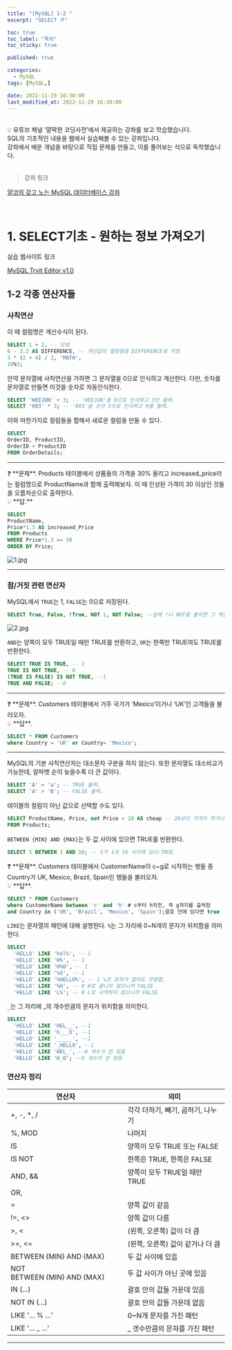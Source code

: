 ```yaml
---
title: "[MySQL] 1-2 "
excerpt: "SELECT 구"

toc: true
toc_label: "목차"
toc_sticky: true

published: true

categories:
  - MySQL
tags: [MySQL,]

date: 2022-11-29 16:30:00
last_modified_at: 2022-11-29 16:30:00
---
```


<br>

<div class="notice--primary" markdown="1">
💡 유튜브 채널 ‘얄팍한 코딩사전’에서 제공하는 강좌를 보고 학습했습니다. <br>
SQL의 기초적인 내용을 웹에서 실습해볼 수 있는 강좌입니다. <br>
강좌에서 배운 개념을 바탕으로 직접 문제를 만들고, 이를 풀어보는 식으로 독학했습니다.
</div>

<br>

> 강좌 링크

[얄코의 갖고 노는 MySQL 데이터베이스 강좌](https://www.yalco.kr/lectures/sql/)


<br>

# 1. SELECT기초 - 원하는 정보 가져오기

실습 웹사이트 링크

[MySQL Tryit Editor v1.0](https://www.w3schools.com/mysql/trymysql.asp?filename=trysql_select_all) 

## 1-2 각종 연산자들

### **사칙연산**

이 때 컬럼명은 계산수식이 된다.

```sql
SELECT 1 + 2, -- 덧셈
6 - 3.2 AS DIFFERENCE, -- 계산값의 컬럼명을 DIFFERENCE로 지정
3 * (2 + 4) / 2, 'MATH', 
10%3;
```

만약 문자열에 사칙연산을 가하면 그 문자열을 0으로 인식하고 계산한다. 다만, 숫자를 문자열로 만들면 이것을 숫자로 자동인식한다.

```sql
SELECT 'HEEJUN' + 3; -- 'HEEJUN'을 0으로 인식하고 3만 출력.
SELECT '003' * 3; -- '003'을 숫자 3으로 인식하고 9를 출력.
```

이와 마찬가지로 컬럼들을 합해서 새로운 컬럼을 만들 수 있다.

```sql
SELECT 
OrderID, ProductID,
OrderID + ProductID
FROM OrderDetails;
```

---

<aside>
❓ **문제**. Products 테이블에서 상품들의 가격을 30% 올리고 increased_price라는 컬럼명으로 ProductName과 함께 출력해보자. 이 때 인상된 가격이 30 이상인 것들을 오름차순으로 출력한다.

</aside>

<aside>
💡 **답.**

</aside>

```sql
SELECT 
ProductName,
Price*1.3 AS increased_Price
FROM Products
WHERE Price*1.3 >= 30
ORDER BY Price;
```

![1.jpg](%E1%84%80%E1%85%A1%E1%86%BD%E1%84%80%E1%85%A9%20%E1%84%82%E1%85%A9%E1%84%82%E1%85%B3%E1%86%AB%20MySQL%20%E1%84%83%E1%85%A6%E1%84%8B%E1%85%B5%E1%84%90%E1%85%A5%E1%84%87%E1%85%A6%E1%84%8B%E1%85%B5%E1%84%89%E1%85%B3%20%E1%84%80%E1%85%A1%E1%86%BC%E1%84%8C%E1%85%AA%20597b00ff80c14ee0b0a19d6541f718ec/1.jpg)

---

### **참/거짓 관련 연산자**

MySQL에서 `TRUE`는 1, `FALSE`는 0으로 저장된다.

```sql
SELECT True, False, !True, NOT 1, NOT False; --앞에 !나 NOT을 붙이면 그 역을 출력
```

![2.jpg](%E1%84%80%E1%85%A1%E1%86%BD%E1%84%80%E1%85%A9%20%E1%84%82%E1%85%A9%E1%84%82%E1%85%B3%E1%86%AB%20MySQL%20%E1%84%83%E1%85%A6%E1%84%8B%E1%85%B5%E1%84%90%E1%85%A5%E1%84%87%E1%85%A6%E1%84%8B%E1%85%B5%E1%84%89%E1%85%B3%20%E1%84%80%E1%85%A1%E1%86%BC%E1%84%8C%E1%85%AA%20597b00ff80c14ee0b0a19d6541f718ec/2%201.jpg)

`AND`는 양쪽이 모두 TRUE일 때만 TRUE를 반환하고, `OR`는 한쪽만 TRUE여도 TRUE를 반환한다.

```sql
SELECT TRUE IS TRUE, -- 1
TRUE IS NOT TRUE, -- 0
(TRUE IS FALSE) IS NOT TRUE, --1
TRUE AND FALSE; --0
```

---

<aside>
❓ **문제**. Customers 테이블에서 거주 국가가 ‘Mexico’이거나 ‘UK’인 고객들을 불러오자.

</aside>

<aside>
💡 **답**.

</aside>

```sql
SELECT * FROM Customers
where Country = 'UK' or Country= 'Mexico';
```

---

MySQL의 기본 사칙연산자는 대소문자 구분을 하지 않는다. 또한 문자열도 대소비교가 가능한데, 알파벳 순이 늦을수록 더 큰 값이다.

```sql
SELECT 'A' = 'a'; -- TRUE 출력.
SELECT 'A' > 'B'; -- FALSE 출력.
```

테이블의 컬럼이 아닌 값으로 선택할 수도 있다.

```sql
SELECT ProductName, Price, not Price > 20 AS cheap -- 20보다 가격이 작거나 같으면 cheap 열이 true로 출력
FROM Products;
```

`BETWEEN {MIN} AND {MAX}`는 두 값 사이에 있으면 TRUE를 반환한다.

```sql
SELECT 5 BETWEEN 1 AND 10; -- 5가 1과 10 사이에 있다:TRUE
```

<aside>
❓ **문제**. Customers 테이블에서 CustomerName이 c~g로 시작하는 행들 중 Country가 UK, Mexico, Brazil, Spain인 행들을 불러오자.

</aside>

<aside>
💡 **답**.

</aside>

```sql
SELECT * FROM Customers
where CustomerName between 'c' and 'h' # c부터 h직전, 즉 g까지를 출력함
and Country in ('UK', 'Brazil', 'Mexico', 'Spain');괄호 안에 있다면 true
```

`LIKE`는 문자열의 패턴에 대해 설명한다. `%`는 그 자리에 0~N개의 문자가 위치함을 의미한다.

```sql
SELECT
  'HELLO' LIKE 'hel%', -- 1
  'HELLO' LIKE 'H%', -- 1
  'HELLO' LIKE 'H%O', -- 1
  'HELLO' LIKE '%O', -- 1
  'HELLO' LIKE '%HELLO%', -- 1 %은 문자가 없어도 무방함.
  'HELLO' LIKE '%H', -- 0 H로 끝나지 않으니까 FALSE 
  'HELLO' LIKE 'L%'; -- 0 L로 시작하지 않으니까 FALSE
```

`_`는 그 자리에 _의 개수만큼의 문자가 위치함을 의미한다.

```sql
SELECT
  'HELLO' LIKE 'HEL__', --1
  'HELLO' LIKE 'h___O', --1
  'HELLO' LIKE '_____', --1
  'HELLO' LIKE '_HELLO', --1
  'HELLO' LIKE 'HEL_', --0 개수가 안 맞음
  'HELLO' LIKE 'H_O'; --0 개수가 안 맞음
```

### **연산자 정리**

| 연산자 | 의미 |
| --- | --- |
| +, -, *, / | 각각 더하기, 빼기, 곱하기, 나누기 |
| %, MOD | 나머지 |
| IS | 양쪽이 모두 TRUE 또는 FALSE |
| IS NOT | 한쪽은 TRUE, 한쪽은 FALSE |
| AND, && | 양쪽이 모두 TRUE일 때만 TRUE |
| OR, || | 한쪽은 TRUE면 TRUE |
| = | 양쪽 값이 같음 |
| !=, <> | 양쪽 값이 다름 |
| >, < | (왼쪽, 오른쪽) 값이 더 큼 |
| >=, <= | (왼쪽, 오른쪽) 값이 같거나 더 큼 |
| BETWEEN {MIN} AND {MAX} | 두 값 사이에 있음 |
| NOT BETWEEN {MIN} AND {MAX} | 두 값 사이가 아닌 곳에 있음 |
| IN (...) | 괄호 안의 값들 가운데 있음 |
| NOT IN (...) | 괄호 안의 값들 가운데 없음 |
| LIKE '... % ...' | 0~N개 문자를 가진 패턴 |
| LIKE '... _ ...' | _ 갯수만큼의 문자를 가진 패턴 |

---